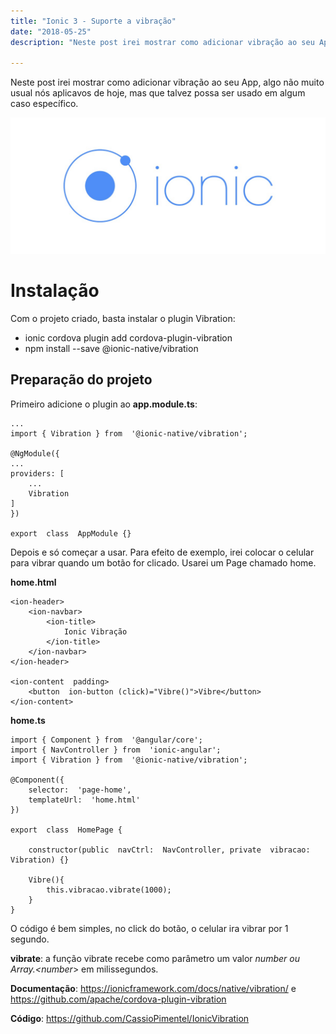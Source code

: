 ```yaml
---
title: "Ionic 3 - Suporte a vibração"
date: "2018-05-25"
description: "Neste post irei mostrar como adicionar vibração ao seu App."

---
```


Neste post irei mostrar como adicionar vibração ao seu App, algo não muito usual nós aplicavos de hoje, mas que talvez possa ser usado
em algum caso específico.

![](https://raw.githubusercontent.com/CassioPimentel/cassiopimentel.github.io/master/images/pluginPreviewVSCodeIonic/ionic.jpeg)

# Instalação

Com o projeto criado, basta instalar o plugin Vibration:

 - ionic cordova plugin add cordova-plugin-vibration
 - npm install --save @ionic-native/vibration


## Preparação do projeto

Primeiro adicione o plugin ao **app.module.ts**:

    ...
    import { Vibration } from  '@ionic-native/vibration';
    
    @NgModule({
	...
    providers: [
    	...
    	Vibration
    ]
    })
    
    export  class  AppModule {}

Depois e só começar a usar. Para efeito de exemplo, irei colocar o celular para vibrar quando um botão for clicado. Usarei um Page chamado home.

**home.html**

    <ion-header>
    	<ion-navbar>
    		<ion-title>
    			Ionic Vibração
    		</ion-title>
    	</ion-navbar>
    </ion-header>
    
    <ion-content  padding>
    	<button  ion-button (click)="Vibre()">Vibre</button>
    </ion-content>

**home.ts**

    import { Component } from  '@angular/core';
    import { NavController } from  'ionic-angular';
    import { Vibration } from  '@ionic-native/vibration';
    
    @Component({
    	selector:  'page-home',
    	templateUrl:  'home.html'
    })
    
    export  class  HomePage {
    
    	constructor(public  navCtrl:  NavController, private  vibracao:  Vibration) {}
    
    	Vibre(){
    		this.vibracao.vibrate(1000);
    	}
    }

O código é bem simples, no click do botão, o celular ira vibrar por 1 segundo.

**vibrate**: a função vibrate recebe como parâmetro um valor *number ou Array.<number*> em milissegundos.

**Documentação**: https://ionicframework.com/docs/native/vibration/ e
https://github.com/apache/cordova-plugin-vibration

**Código**:  https://github.com/CassioPimentel/IonicVibration
